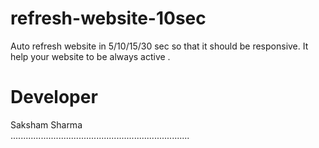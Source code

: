 # refresh-website-10sec
Auto refresh website in 5/10/15/30 sec so that it should be responsive.
It help your website to be always active .

# Developer
Saksham Sharma<br>
.......................................................................
